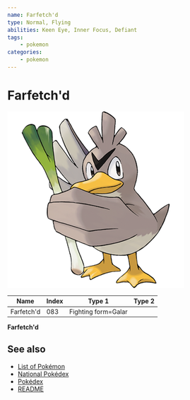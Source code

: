 ```yaml
---
name: Farfetch'd
type: Normal, Flying
abilities: Keen Eye, Inner Focus, Defiant
tags:
    - pokemon
categories:
    - pokemon
---
```


# Farfetch'd


![Farfetch'd](images/083.png)

| **Name** | **Index** | **Type 1** | **Type 2** |
|----|----|----|----|
| Farfetch'd | 083 | Fighting form=Galar  |  |

**Farfetch'd** 

## See also

- [List of Pokémon](../pokemon.md)
- [National Pokédex](../national_pokedex.md)
- [Pokédex](../pokedex.md)
- [README](../README.md)

